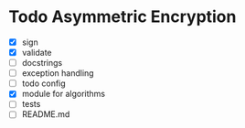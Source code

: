 # Todo Asymmetric Encryption

- [x] sign
- [x] validate
- [ ] docstrings
- [ ] exception handling
- [ ] todo config
- [x] module for algorithms
- [ ] tests
- [ ] README.md
